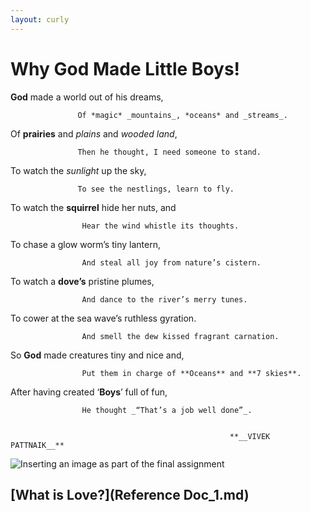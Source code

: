 ```yaml
---
layout: curly
---
```


# Why **God** Made Little Boys!

**God** made a world out of his dreams,

                   Of *magic* _mountains_, *oceans* and _streams_.

Of __prairies__ and _plains_ and _wooded land_,

                   Then he thought, I need someone to stand.

To watch the _sunlight_ up the sky,

                   To see the nestlings, learn to fly.

To watch the __squirrel__ hide her nuts, and

                    Hear the wind whistle its thoughts.

To chase a glow worm’s tiny lantern,

                    And steal all joy from nature’s cistern.

To watch a **dove’s** pristine plumes,

                    And dance to the river’s merry tunes.

To cower at the sea wave’s ruthless gyration.

                    And smell the dew kissed fragrant carnation.

So **God** made creatures tiny and nice and,

                    Put them in charge of **Oceans** and **7 skies**.

After having created ‘__Boys__’ full of fun,

                    He thought _“That’s a job well done”_.


                                                     **__VIVEK PATTNAIK__**

![Inserting an image as part of the final assignment](https://images.pexels.com/photos/1104007/pexels-photo-1104007.jpeg?auto=compress&cs=tinysrgb&dpr=1&w=500)

## [What is Love?](Reference Doc_1.md)
